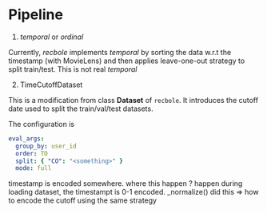 # Pipeline

1. _temporal_ or _ordinal_

Currently, _recbole_ implements _temporal_ by sorting the data w.r.t the timestamp (with MovieLens) and then applies leave-one-out strategy to split train/test. This is not real _temporal_

2. TimeCutoffDataset

This is a modification from class **Dataset** of `recbole`. It introduces the cutoff date used to split the train/val/test datasets.

The configuration is

```yaml
eval_args:
  group_by: user_id
  order: TO
  split: { "CO": "<something>" }
  mode: full
```

timestamp is encoded somewhere. where this happen ? 
    happen during loading dataset, the timestampt is 0-1 encoded.
    _normalize() did this
    => how to encode the cutoff using the same strategy
